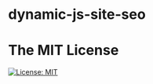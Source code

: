 # dynamic-js-site-seo



# The MIT License

[![License: MIT](https://img.shields.io/badge/License-MIT-yellow.svg)](https://opensource.org/licenses/MIT)